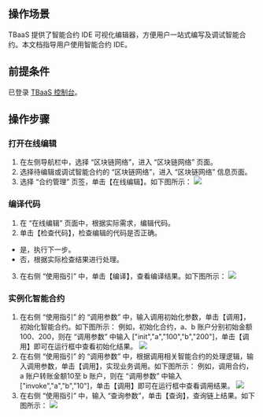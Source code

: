 ## 操作场景

TBaaS 提供了智能合约 IDE 可视化编辑器，方便用户一站式编写及调试智能合约。本文档指导用户使用智能合约 IDE。

## 前提条件

已登录 [TBaaS 控制台](https://console.cloud.tencent.com/tbaas)。

## 操作步骤

### 打开在线编辑

1. 在左侧导航栏中，选择 “区块链网络”，进入 “区块链网络” 页面。
2. 选择待编辑或调试智能合约的 “区块链网络”，进入 “区块链网络” 信息页面。
3. 选择 “合约管理” 页签，单击【在线编辑】。如下图所示：
![](https://main.qcloudimg.com/raw/b96ad84421906cef57d85290a14d0580.png)

### 编译代码

1. 在 “在线编辑” 页面中，根据实际需求，编辑代码。
2. 单击【检查代码】，检查编辑的代码是否正确。
 - 是，执行下一步。
 - 否，根据实际检查结果进行处理。
3. 在右侧 “使用指引” 中，单击【编译】，查看编译结果。如下图所示：
![](https://main.qcloudimg.com/raw/792dd69c8f7df25b466bd48e581a6728.png)

### 实例化智能合约

1. 在右侧 “使用指引” 的 “调用参数” 中，输入调用初始化参数，单击【调用】，初始化智能合约。如下图所示：
例如，初始化合约，a、b 账户分别初始金额100、200，则在 “调用参数” 中输入 ["init","a","100","b","200"]，单击【调用】即可在运行框中查看初始化结果。
![](https://main.qcloudimg.com/raw/3ebe4431e1c286d1ba1caf35583b53dd.png)
2. 在右侧 “使用指引” 的 “调用参数” 中，根据调用相关智能合约的处理逻辑，输入调用参数，单击【调用】，实现业务调用。如下图所示：
例如，调用合约，a 账户转账金额10至 b 账户，则在 “调用参数” 中输入 ["invoke","a","b","10"]，单击【调用】即可在运行框中查看调用结果。
![](https://main.qcloudimg.com/raw/a7ca870d25b6d138d53de24a4d97c293.png)
3. 在右侧 “使用指引” 中，输入 “查询参数”，单击【查询】，查询链上结果。如下图所示：
![](https://main.qcloudimg.com/raw/6cd756019016f40a4e22c944e879326c.png)
